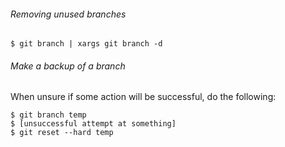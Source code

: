 ###### Removing unused branches

    $ git branch | xargs git branch -d


###### Make a backup of a branch

When unsure if some action will be successful, do the following:

    $ git branch temp
    $ [unsuccessful attempt at something]
    $ git reset --hard temp
